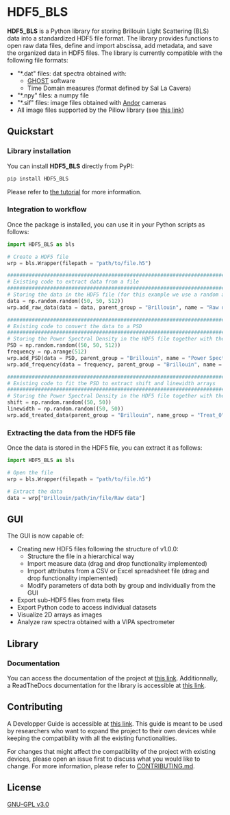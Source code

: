 # HDF5_BLS

**HDF5_BLS** is a Python library for storing Brillouin Light Scattering (BLS) data into a standardized HDF5 file format. The library provides functions to open raw data files, define and import abscissa, add metadata, and save the organized data in HDF5 files.
The library is currently compatible with the following file formats:
- "*.dat" files: dat spectra obtained with:
    - [GHOST](https://tablestable.com/en/downloads/) software 
    - Time Domain measures (format defined by Sal La Cavera)
- "*.npy" files: a numpy file
- "*.sif" files: image files obtained with [Andor](https://andor.oxinst.com) cameras
- All image files supported by the Pillow library (see [this link](https://pillow.readthedocs.io/en/stable/handbook/image-file-formats.html#write-only-formats))

## Quickstart

### Library installation

You can install **HDF5_BLS** directly from PyPI:

```bash
pip install HDF5_BLS
```
Please refer to [the tutorial](https://github.com/bio-brillouin/HDF5_BLS/blob/v-1.0.0/guides/Tutorial/Tutorial.pdf) for more information.


### Integration to workflow

Once the package is installed, you can use it in your Python scripts as follows:

```python
import HDF5_BLS as bls

# Create a HDF5 file
wrp = bls.Wrapper(filepath = "path/to/file.h5")

###############################################################################
# Existing code to extract data from a file
###############################################################################
# Storing the data in the HDF5 file (for this example we use a random array)
data = np.random.random((50, 50, 512))
wrp.add_raw_data(data = data, parent_group = "Brillouin", name = "Raw data")

###############################################################################
# Existing code to convert the data to a PSD
###############################################################################
# Storing the Power Spectral Density in the HDF5 file together with the associated frequency array (for this example we use random arrays)
PSD = np.random.random((50, 50, 512))
frequency = np.arange(512)
wrp.add_PSD(data = PSD, parent_group = "Brillouin", name = "Power Spectral Density")
wrp.add_frequency(data = frequency, parent_group = "Brillouin", name = "Frequency")

###############################################################################
# Existing code to fit the PSD to extract shift and linewidth arrays
###############################################################################
# Storing the Power Spectral Density in the HDF5 file together with the associated frequency array (for this example we use random arrays)
shift = np.random.random((50, 50))
linewidth = np.random.random((50, 50))
wrp.add_treated_data(parent_group = "Brillouin", name_group = "Treat_0", shift = shift, linewidth = linewidth)
```

### Extracting the data from the HDF5 file

Once the data is stored in the HDF5 file, you can extract it as follows:

```python
import HDF5_BLS as bls

# Open the file
wrp = bls.Wrapper(filepath = "path/to/file.h5")

# Extract the data
data = wrp["Brillouin/path/in/file/Raw data"]
```

## GUI

The GUI is now capable of:
- Creating new HDF5 files following the structure of v1.0.0:
    - Structure the file in a hierarchical way
    - Import measure data (drag and drop functionality implemented)
    - Import attributes from a CSV or Excel spreadsheet file (drag and drop functionality implemented)
    - Modify parameters of data both by group and individually from the GUI
- Export sub-HDF5 files from meta files
- Export Python code to access individual datasets
- Visualize 2D arrays as images
- Analyze raw spectra obtained with a VIPA spectrometer

## Library 


### Documentation

You can access the documentation of the project at [this link](https://github.com/bio-brillouin/HDF5_BLS/blob/v-1.0.0/guides/Tutorial/Tutorial.pdf).
Additionnally, a ReadTheDocs documentation for the library is accessible at [this link](https://hdf5-bls.readthedocs.io/en/latest/).

## Contributing

A Developper Guide is accessible at [this link](https://github.com/bio-brillouin/HDF5_BLS/blob/v-1.0.0/guides/Tutorial/Tutorial.pdf). This guide is meant to be used by researchers who want to expand the project to their own devices while keeping the compatibility with all the existing functionalities. 

For changes that might affect the compatibility of the project with existing devices, please open an issue first to discuss what you would like to change. For more information, please refer to [CONTRIBUTING.md](https://github.com/bio-brillouin/HDF5_BLS/blob/main/CONTRIBUTING.md).

## License

[GNU-GPL v3.0](https://www.gnu.org/licenses/gpl-3.0.en.html)